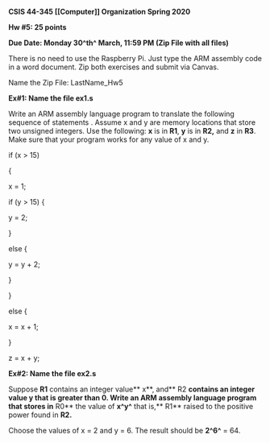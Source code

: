 **CSIS 44-345 [[Computer]] Organization Spring 2020**

**Hw #5: 25 points**

**Due Date: Monday 30^th^ March, 11:59 PM (Zip File with all files)**

There is no need to use the Raspberry Pi. Just type the ARM assembly code in a word document. Zip both exercises and submit via Canvas.

Name the Zip File: LastName_Hw5

**Ex#1: Name the file ex1.s**

Write an ARM assembly language program to translate the following sequence of statements . Assume x and y are memory locations that store two unsigned integers. Use the following: **x** is in **R1**, **y** is in **R2,** and **z** in **R3**. Make sure that your program works for any value of x and y.

if (x \> 15)

{

x = 1;

if (y \> 15) {

y = 2;

}

else {

y = y + 2;

}

}

else {

x = x + 1;

}

z = x + y;

**Ex#2: Name the file ex2.s**

Suppose **R1** contains an integer value** x**, and** R2 **contains an integer value **y** that is greater than 0. Write **an ARM assembly** language program that stores in** R0** the value of **x^y^** that is,** R1** raised to the positive power found in **R2.**

Choose the values of x = 2 and y = 6. The result should be **2^6^** = 64.
